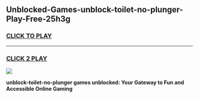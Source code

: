 
## Unblocked-Games-unblock-toilet-no-plunger-Play-Free-25h3g
<h3>
<a href="https://premium76.site?title=unblock-toilet-no-plunger&ref=21A">CLICK TO PLAY</a></h3>
<hr>

<h3>
<a href="https://premium76.site?title=unblock-toilet-no-plunger&ref=21A">CLICK 2 PLAY</a>
  
</h3>

<a href="https://premium76.site?title=unblock-toilet-no-plunger&ref=21A"><img src="https://clearcache.store/games.png"></a>


**unblock-toilet-no-plunger games unblocked: Your Gateway to Fun and Accessible Online Gaming**
